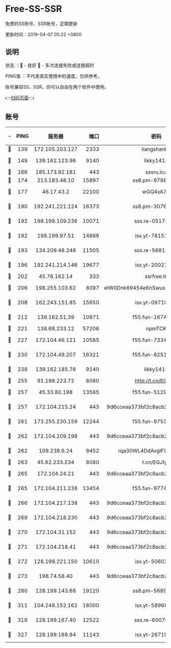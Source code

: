 # Free-SS-SSR

免费的SS账号、SSR账号，定期更新

更新时间：2019-04-07 05:22 +0800

## 说明

状态     ：🙂 - 良好 🙁 - 多次连接失败或连接超时

PING值   ：不代表真实使用中的速度，仅供参考。

账号兼容SS、SSR，你可以自由在两个软件中使用。

👉[扫码页面](https://liesauer.github.io/Free-SS-SSR/)👈

## 账号

|-|PING|服务器|端口|密码|加密方式|区域|
|:----:|:----:|:-----:|-----:|:----:|:----:|:----:|
|🙂|139|172.105.203.127|2333|liangshanbo|chacha20|JP|
|🙂|149|139.162.123.96|9140|likky1415|aes-256-cfb|JP|
|🙂|166|185.173.92.181|443|sssru.icu|rc4-md5|RU|
|🙂|174|213.183.48.10|15897|ss8.pm-97980704|rc4-md5|RU|
|🙂|177|46.17.43.2|22100|wGQ4vA7D|aes-256-gcm|RU|
|🙂|190|192.241.221.124|16373|ss8.pm-30761179|aes-256-cfb|US|
|🙂|192|198.199.109.236|10071|ssx.re-05174264|aes-256-cfb|US|
|🙂|192|198.199.97.51|14886|isx.yt-78151527|aes-256-cfb|US|
|🙂|193|134.209.48.248|11505|ssx.re-56815619|aes-256-cfb|US|
|🙂|196|192.241.214.146|19677|isx.yt-20021602|aes-256-cfb|US|
|🙂|202|45.76.162.14|333|ssrfree.tk|rc4|SG|
|🙂|206|198.255.103.62|8097|eIW0Dnk69454e6nSwuspv9DmS201tQ0D|aes-256-cfb|US|
|🙂|208|162.243.151.85|15650|isx.yt-09710733|aes-256-cfb|US|
|🙂|212|139.162.51.39|10871|f55.fun-16741898|aes-256-cfb|SG|
|🙂|221|138.68.233.12|57206|npmTCK|rc4-md5|US|
|🙂|227|172.104.46.121|10585|f55.fun-73340973|aes-256-cfb|SG|
|🙂|230|172.104.49.207|16321|f55.fun-82511518|aes-256-cfb|SG|
|🙂|238|139.162.185.76|9140|likky1415|aes-256-cfb|DE|
|🙂|255|91.188.223.72|8080|http://t.cn/EGJIyrl|rc4-md5|RU|
|🙂|257|45.33.80.198|13565|f55.fun-51293077|aes-256-cfb|US|
|🙂|257|172.104.215.24|443|9d6cceaa373bf2c8acb22e60b6a58be6|aes-256-cfb|US|
|🙂|261|173.255.230.159|12244|f55.fun-97535983|aes-256-cfb|US|
|🙂|262|172.104.209.198|443|9d6cceaa373bf2c8acb22e60b6a58be6|aes-256-cfb|US|
|🙂|262|109.238.6.24|9452|rqa30WL4DdAvgIFG6Fs3znzTa|aes-256-cfb|FR|
|🙂|263|45.62.233.234|8080|t.cn/EGJIyrl|rc4-md5|CA|
|🙂|265|172.104.24.21|443|9d6cceaa373bf2c8acb22e60b6a58be6|aes-256-cfb|US|
|🙂|265|172.104.211.238|13454|f55.fun-97748450|aes-256-cfb|US|
|🙂|266|172.104.217.138|443|9d6cceaa373bf2c8acb22e60b6a58be6|aes-256-cfb|US|
|🙂|269|172.104.218.230|443|9d6cceaa373bf2c8acb22e60b6a58be6|aes-256-cfb|US|
|🙂|270|172.104.31.152|443|9d6cceaa373bf2c8acb22e60b6a58be6|aes-256-cfb|US|
|🙂|271|172.104.218.41|443|9d6cceaa373bf2c8acb22e60b6a58be6|aes-256-cfb|US|
|🙂|272|128.199.221.150|10610|isx.yt-50603205|aes-256-cfb|SG|
|🙂|273|198.74.58.40|443|9d6cceaa373bf2c8acb22e60b6a58be6|aes-256-cfb|US|
|🙂|280|128.199.143.68|19120|ss8.pm-56891899|aes-256-cfb|SG|
|🙂|311|104.248.152.162|18000|isx.yt-58968188|aes-256-cfb|SG|
|🙂|319|128.199.167.40|12522|ssx.re-60076852|aes-256-cfb|SG|
|🙂|327|128.199.168.84|11143|isx.yt-26719747|aes-256-cfb|SG|

